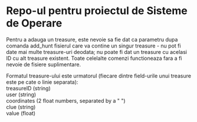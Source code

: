 # Repo-ul pentru proiectul de Sisteme de Operare

Pentru a adauga un treasure, este nevoie sa fie dat ca parametru dupa comanda add_hunt fisierul care va contine un singur treasure - nu pot fi date mai multe treasure-uri deodata; nu poate fi dat un treasure cu acelasi ID cu alt treasure existent. Toate celelalte comenzi functioneaza fara a fi nevoie de fisiere suplimentare. 

Formatul treasure-ului este urmatorul (fiecare dintre field-urile unui treasure este pe cate o linie separata): <br>
treasureID (string) <br>
user (string) <br>
coordinates (2 float numbers, separated by a " ") <br>
clue (string) <br>
value (float) <br>